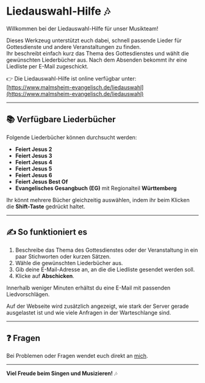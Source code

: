 # Liedauswahl-Hilfe 🎶

Willkommen bei der Liedauswahl-Hilfe für unser Musikteam!

Dieses Werkzeug unterstützt euch dabei, schnell passende Lieder für Gottesdienste und andere Veranstaltungen zu finden.  
Ihr beschreibt einfach kurz das Thema des Gottesdienstes und wählt die gewünschten Liederbücher aus. Nach dem Absenden bekommt ihr eine Liedliste per E-Mail zugeschickt.

👉 Die Liedauswahl-Hilfe ist online verfügbar unter:  
[https://www.malmsheim-evangelisch.de/liedauswahl](https://www.malmsheim-evangelisch.de/liedauswahl)

---

## 📚 Verfügbare Liederbücher

Folgende Liederbücher können durchsucht werden:

- **Feiert Jesus 2**
- **Feiert Jesus 3**
- **Feiert Jesus 4**
- **Feiert Jesus 5**
- **Feiert Jesus 6**
- **Feiert Jesus Best Of**
- **Evangelisches Gesangbuch (EG)** mit Regionalteil **Württemberg**

Ihr könnt mehrere Bücher gleichzeitig auswählen, indem ihr beim Klicken die **Shift-Taste** gedrückt haltet.

---

## ✍️ So funktioniert es

1. Beschreibe das Thema des Gottesdienstes oder der Veranstaltung in ein paar Stichworten oder kurzen Sätzen.
2. Wähle die gewünschten Liederbücher aus.
3. Gib deine E-Mail-Adresse an, an die die Liedliste gesendet werden soll.
4. Klicke auf **Abschicken**.

Innerhalb weniger Minuten erhältst du eine E-Mail mit passenden Liedvorschlägen.

Auf der Webseite wird zusätzlich angezeigt, wie stark der Server gerade ausgelastet ist und wie viele Anfragen in der Warteschlange sind.

---

## ❓ Fragen

Bei Problemen oder Fragen wendet euch direkt an [mich](mailto:maierbn+musikteam@gmail.com).

---

**Viel Freude beim Singen und Musizieren!** 🎶

